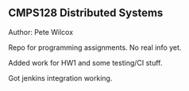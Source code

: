 ## CMPS128 Distributed Systems
Author: Pete Wilcox

Repo for programming assignments. No real info yet.

Added work for HW1 and some testing/CI stuff.

Got jenkins integration working.
